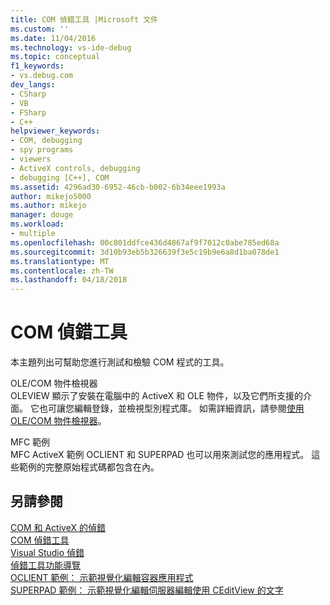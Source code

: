 ```yaml
---
title: COM 偵錯工具 |Microsoft 文件
ms.custom: ''
ms.date: 11/04/2016
ms.technology: vs-ide-debug
ms.topic: conceptual
f1_keywords:
- vs.debug.com
dev_langs:
- CSharp
- VB
- FSharp
- C++
helpviewer_keywords:
- COM, debugging
- spy programs
- viewers
- ActiveX controls, debugging
- debugging [C++], COM
ms.assetid: 4296ad30-6952-46cb-b002-6b34eee1993a
author: mikejo5000
ms.author: mikejo
manager: douge
ms.workload:
- multiple
ms.openlocfilehash: 00c801ddfce436d4867af9f7012c0abe785ed68a
ms.sourcegitcommit: 3d10b93eb5b326639f3e5c19b9e6a8d1ba078de1
ms.translationtype: MT
ms.contentlocale: zh-TW
ms.lasthandoff: 04/18/2018
---
```

# <a name="com-debugging-tools"></a>COM 偵錯工具
本主題列出可幫助您進行測試和檢驗 COM 程式的工具。  
  
 OLE/COM 物件檢視器  
 OLEVIEW 顯示了安裝在電腦中的 ActiveX 和 OLE 物件，以及它們所支援的介面。 它也可讓您編輯登錄，並檢視型別程式庫。 如需詳細資訊，請參閱[使用 OLE/COM 物件檢視器](/cpp/data/ado-rdo/using-the-ole-com-object-viewer)。  
  
 MFC 範例  
 MFC ActiveX 範例 OCLIENT 和 SUPERPAD 也可以用來測試您的應用程式。 這些範例的完整原始程式碼都包含在內。  
  
## <a name="see-also"></a>另請參閱  
 [COM 和 ActiveX 的偵錯](../debugger/com-and-activex-debugging.md)   
 [COM 偵錯工具](../debugger/com-debugging-tools.md)  
 [Visual Studio 偵錯](../debugger/index.md)  
 [偵錯工具功能導覽](../debugger/debugger-feature-tour.md)   
 [OCLIENT 範例： 示範視覺化編輯容器應用程式](http://msdn.microsoft.com/en-us/8cd5c234-9a4e-4934-8f5d-bac189ad92c4)   
 [SUPERPAD 範例： 示範視覺化編輯伺服器編輯使用 CEditView 的文字](http://msdn.microsoft.com/en-us/7b14e975-d986-4e6a-8289-226485cfcb72)